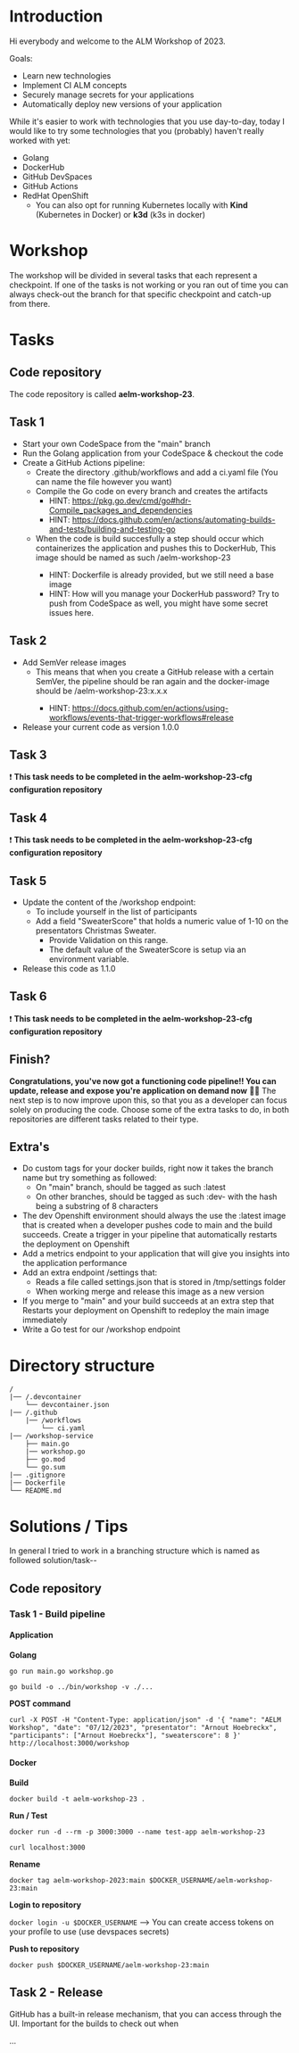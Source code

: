 # Introduction

Hi everybody and welcome to the ALM Workshop of 2023.

Goals:
* Learn new technologies
* Implement CI ALM concepts
* Securely manage secrets for your applications
* Automatically deploy new versions of your application

While it's easier to work with technologies that you use day-to-day, today I would like to try some technologies that you (probably) haven't really worked with yet:

* Golang
* DockerHub
* GitHub DevSpaces
* GitHub Actions
* RedHat OpenShift
    * You can also opt for running Kubernetes locally with **Kind** (Kubernetes in Docker) or **k3d** (k3s in docker)

# Workshop

The workshop will be divided in several tasks that each represent a checkpoint.
If one of the tasks is not working or you ran out of time you can always check-out the branch for that specific checkpoint and catch-up from there.

# Tasks

## Code repository
The code repository is called **aelm-workshop-23**.

## Task 1

* Start your own CodeSpace from the "main" branch
* Run the Golang application from your CodeSpace & checkout the code
* Create a GitHub Actions pipeline:
    * Create the directory .github/workflows and add a ci.yaml file (You can name the file however you want)
    * Compile the Go code on every branch and creates the artifacts
        * HINT: https://pkg.go.dev/cmd/go#hdr-Compile_packages_and_dependencies
        * HINT: https://docs.github.com/en/actions/automating-builds-and-tests/building-and-testing-go
    * When the code is build succesfully a step should occur which containerizes the application and pushes this to DockerHub, This image should be named as such <dockerhub-user>/aelm-workshop-23
        * HINT: Dockerfile is already provided, but we still need a base image
        * HINT: How will you manage your DockerHub password? Try to push from CodeSpace as well, you might have some secret issues here.

## Task 2

* Add SemVer release images
    * This means that when you create a GitHub release with a certain SemVer, the pipeline should be ran again and the docker-image should be <dockerhub-user>/aelm-workshop-23:x.x.x
        * HINT: https://docs.github.com/en/actions/using-workflows/events-that-trigger-workflows#release
* Release your current code as version 1.0.0

## Task 3

:exclamation: **This task needs to be completed in the aelm-workshop-23-cfg configuration repository**

## Task 4

:exclamation: **This task needs to be completed in the aelm-workshop-23-cfg configuration repository**

## Task 5

* Update the content of the /workshop endpoint:
    * To include yourself in the list of participants
    * Add a field "SweaterScore" that holds a numeric value of 1-10 on the presentators Christmas Sweater. 
        * Provide Validation on this range.
        * The default value of the SweaterScore is setup via an environment variable.
* Release this code as 1.1.0

## Task 6

:exclamation: **This task needs to be completed in the aelm-workshop-23-cfg configuration repository**

## Finish?

**Congratulations, you've now got a functioning code pipeline!! You can update, release and expose you're application on demand now** :clap::muscle:
The next step is to now improve upon this, so that you as a developer can focus solely on producing the code. Choose some of the extra tasks to do, in both repositories are different tasks related to their type.

## Extra's
* Do custom tags for your docker builds, right now it takes the branch name but try something as followed:
    * On "main" branch, should be tagged as such <name>:latest
    * On other branches, should be tagged as such <name>:dev-<commitHash> with the hash being a substring of 8 characters
* The dev Openshift environment should always the use the :latest image that is created when a developer pushes code to main and the build succeeds. Create a trigger in your pipeline that automatically restarts the deployment on Openshift
* Add a metrics endpoint to your application that will give you insights into the application performance
* Add an extra endpoint /settings that:
    * Reads a file called settings.json that is stored in /tmp/settings folder
    * When working merge and release this image as a new version
* If you merge to "main" and your build succeeds at an extra step that Restarts your deployment on Openshift to redeploy the main image immediately
* Write a Go test for our /workshop endpoint

# Directory structure

```
/
|── /.devcontainer
    └── devcontainer.json
|── /.github
    |── /workflows
        └── ci.yaml 
|── /workshop-service
    ├── main.go
    |── workshop.go
    ├── go.mod
    └── go.sum
|── .gitignore
|── Dockerfile
└── README.md
```

# Solutions / Tips

In general I tried to work in a branching structure which is named as followed solution/task-<number>-<description>

## Code repository

### Task 1 - Build pipeline

#### Application

**Golang**

`go run main.go workshop.go`

`go build -o ../bin/workshop -v ./...`

**POST command**

`curl -X POST -H "Content-Type: application/json" -d '{
  "name": "AELM Workshop",
  "date": "07/12/2023",
  "presentator": "Arnout Hoebreckx",
  "participants": ["Arnout Hoebreckx"],
  "sweaterscore": 8
}' http://localhost:3000/workshop`

#### Docker

**Build** 

`docker build -t aelm-workshop-23 .`

**Run / Test** 

`docker run -d --rm -p 3000:3000 --name test-app aelm-workshop-23` 

`curl localhost:3000`

**Rename** 

`docker tag aelm-workshop-2023:main $DOCKER_USERNAME/aelm-workshop-23:main`

**Login to repository** 

`docker login -u $DOCKER_USERNAME` --> You can create access tokens on your profile to use (use devspaces secrets)

**Push to repository** 

`docker push $DOCKER_USERNAME/aelm-workshop-23:main`

## Task 2 - Release

GitHub has a built-in release mechanism, that you can access through the UI. Important for the builds to check out when


...